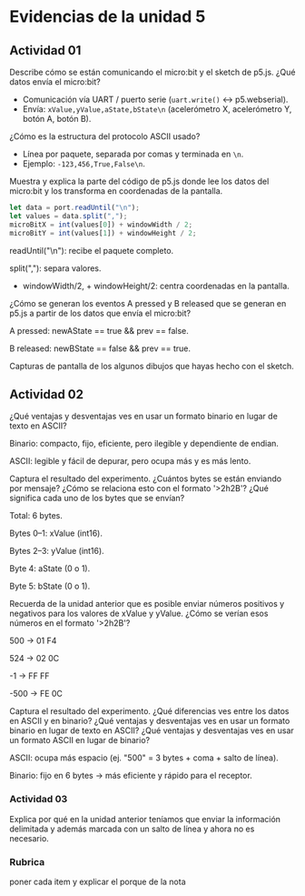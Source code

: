 
# Evidencias de la unidad 5


## Actividad 01

Describe cómo se están comunicando el micro:bit y el sketch de p5.js. ¿Qué datos envía el micro:bit?

- Comunicación vía UART / puerto serie (`uart.write()` ↔ p5.webserial).  
- Envía: `xValue,yValue,aState,bState\n` (acelerómetro X, acelerómetro Y, botón A, botón B).


¿Cómo es la estructura del protocolo ASCII usado?

- Línea por paquete, separada por comas y terminada en `\n`.  
- Ejemplo: `-123,456,True,False\n`.

Muestra y explica la parte del código de p5.js donde lee los datos del micro:bit y los transforma en coordenadas de la pantalla.

```js
let data = port.readUntil("\n");
let values = data.split(",");
microBitX = int(values[0]) + windowWidth / 2;
microBitY = int(values[1]) + windowHeight / 2;
```
readUntil("\n"): recibe el paquete completo.

split(","): separa valores.

+ windowWidth/2, + windowHeight/2: centra coordenadas en la pantalla.

¿Cómo se generan los eventos A pressed y B released que se generan en p5.js a partir de los datos que envía el micro:bit?


A pressed: newAState == true && prev == false.


B released: newBState == false && prev == true.

Capturas de pantalla de los algunos dibujos que hayas hecho con el sketch.


## Actividad 02

¿Qué ventajas y desventajas ves en usar un formato binario en lugar de texto en ASCII?

Binario: compacto, fijo, eficiente, pero ilegible y dependiente de endian.


ASCII: legible y fácil de depurar, pero ocupa más y es más lento.

Captura el resultado del experimento. ¿Cuántos bytes se están enviando por mensaje? ¿Cómo se relaciona esto con el formato '>2h2B'? ¿Qué significa cada uno de los bytes que se envían?

Total: 6 bytes.

Bytes 0–1: xValue (int16).

Bytes 2–3: yValue (int16).

Byte 4: aState (0 o 1).

Byte 5: bState (0 o 1).

Recuerda de la unidad anterior que es posible enviar números positivos y negativos para los valores de xValue y yValue. ¿Cómo se verían esos números en el formato '>2h2B'?

500 → 01 F4

524 → 02 0C

-1 → FF FF

-500 → FE 0C

Captura el resultado del experimento. ¿Qué diferencias ves entre los datos en ASCII y en binario? ¿Qué ventajas y desventajas ves en usar un formato binario en lugar de texto en ASCII? ¿Qué ventajas y desventajas ves en usar un formato ASCII en lugar de binario?

ASCII: ocupa más espacio (ej. "500" = 3 bytes + coma + salto de línea).

Binario: fijo en 6 bytes → más eficiente y rápido para el receptor.

### Actividad 03

Explica por qué en la unidad anterior teníamos que enviar la información delimitada y además marcada con un salto de línea y ahora no es necesario.


### Rubrica

poner cada item y explicar el porque de la nota


